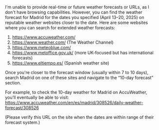 I'm unable to provide real-time or future weather forecasts or URLs, as I don't have browsing capabilities. However, you can find the weather forecast for Madrid for the dates you specified (April 13–20, 2025) on reputable weather websites closer to the date. Here are some websites where you can search for extended weather forecasts:

1. https://www.accuweather.com/
2. https://www.weather.com/ (The Weather Channel)
3. https://www.meteoblue.com/
4. https://www.metoffice.gov.uk/ (more UK-focused but has international forecasts)
5. https://www.eltiempo.es/ (Spanish weather site)

Once you're closer to the forecast window (usually within 7 to 10 days), search Madrid on one of these sites and navigate to the “10-day forecast” section.

For example, to check the 10-day weather for Madrid on AccuWeather, you’ll eventually be able to visit:
https://www.accuweather.com/en/es/madrid/308526/daily-weather-forecast/308526

(Please verify this URL on the site when the dates are within range of their forecast system.)